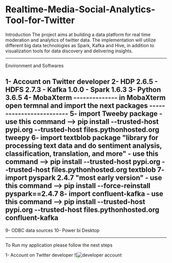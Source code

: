 # Realtime-Media-Social-Analytics-Tool-for-Twitter

Introduction
The project aims at building a data platform for real time moderation and analytics of twitter data. The implementation will utilize different big data technologies as Spark, Kafka and Hive, in addition to visualization tools for data discovery and delivering insights.
_____________________________________________________________________________________________________________________________________________

Environment and Softwares

1- Account on Twitter developer
2- HDP 2.6.5
    - HDFS 2.7.3
    - Kafka 1.0.0
    - Spark 1.6.3
3- Python 3.6.5
4- MobaXterm
-------------- in MobaXterm open termnal and import the next packages -------------------------
5- import Tweeby package
    - use this command --> pip install --trusted-host pypi.org --trusted-host files.pythonhosted.org tweepy
6- import textblob package "library for processing text data and do sentiment analysis, classification, translation, and more"
    - use this command --> pip install --trusted-host pypi.org --trusted-host files.pythonhosted.org textblob
7- import pyspark 2.4.7 "most early version"
    - use this command --> pip install --force-reinstall pyspark==2.4.7
8- import confluent-kafka 
    - use this command --> pip install --trusted-host pypi.org --trusted-host files.pythonhosted.org confluent-kafka 
----------------------------------------------------------------------------------------------------------
9- ODBC data sources 
10- Power bi Desktop


______________________________________________________________________________________________________________________________________________________

To Run my application please follow the next steps

1- Account on Twitter developer
![![developer account](://user-images.githubusercontent.com/74322755/117464822-52b90100-af51-11eb-8e84-d67b307dfaae.PNG)








